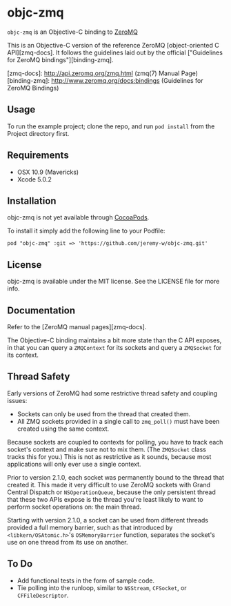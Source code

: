 # objc-zmq

`objc-zmq` is an Objective-C binding to [ZeroMQ](http://zeromq.org/)

This is an Objective-C version of the reference ZeroMQ [object-oriented C API][zmq-docs]. It follows the guidelines laid out by the official ["Guidelines for ZeroMQ bindings"][binding-zmq].

[zmq-docs]: http://api.zeromq.org/zmq.html (zmq(7) Manual Page)
[binding-zmq]: http://www.zeromq.org/docs:bindings (Guidelines for ZeroMQ Bindings)


## Usage

To run the example project; clone the repo, and run `pod install` from the Project directory first.

## Requirements

- OSX 10.9 (Mavericks)
- Xcode 5.0.2

## Installation

objc-zmq is not yet available through [CocoaPods](http://cocoapods.org). 

To install it simply add the following line to your Podfile:

	pod "objc-zmq" :git => 'https://github.com/jeremy-w/objc-zmq.git'

## License

objc-zmq is available under the MIT license. See the LICENSE file for more info.

## Documentation

Refer to the [ZeroMQ manual pages][zmq-docs].

The Objective-C binding maintains a bit more state than the C API exposes, in that you can query a `ZMQContext` for its sockets and query a `ZMQSocket` for its context.

## Thread Safety

Early versions of ZeroMQ had some restrictive thread safety and coupling issues:

* Sockets can only be used from the thread that created them.
* All ZMQ sockets provided in a single call to `zmq_poll()` must have been created using the same context.

Because sockets are coupled to contexts for polling, you have to track each socket's context and make sure not to mix them. (The `ZMQSocket` class tracks this for you.) This is not as restrictive as it sounds, because most applications will only ever use a single context.

Prior to version 2.1.0, each socket was permanently bound to the thread that created it. This made it very difficult to use ZeroMQ sockets with Grand Central Dispatch or `NSOperationQueue`, because the only persistent thread that these two APIs expose is the thread you're least likely to want to perform socket operations on: the main thread.

Starting with version 2.1.0, a socket can be used from different threads provided a full memory barrier, such as that introduced by `<libkern/OSAtomic.h>`'s `OSMemoryBarrier` function, separates the socket's use on one thread from its use on another.

## To Do

* Add functional tests in the form of sample code.
* Tie polling into the runloop, similar to `NSStream`, `CFSocket`, or `CFFileDescriptor`.
